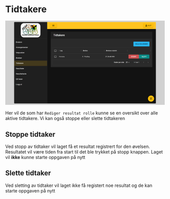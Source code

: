 # Tidtakere

![tidtakere](img/timer.png)

Her vil de som har ``Rediger resultat rolle`` kunne se en oversikt over alle aktive tidtakere. Vi kan også stoppe eller slette tidtakeren

## Stoppe tidtaker

Ved stopp av tidtaker vil laget få et resultat registrert for den øvelsen. Resultatet vil være tiden fra start til det ble trykket på stopp knappen.
Laget vil **ikke** kunne starte oppgaven på nytt

## Slette tidtaker

Ved sletting av tidtaker vil laget ikke få registert noe resultat og de kan starte oppgaven på nytt


